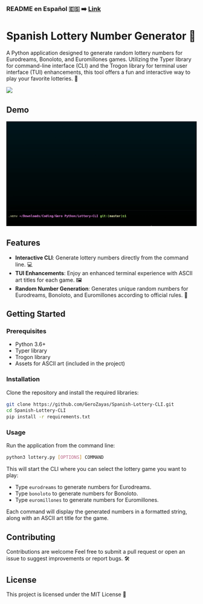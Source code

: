 ### README en Español 🇪🇸 ➡️ [Link](./README-Esp.md)

# Spanish Lottery Number Generator 🎰

A Python application designed to generate random lottery numbers for Eurodreams, Bonoloto, and Euromillones games. Utilizing the Typer library for command-line interface (CLI) and the Trogon library for terminal user interface (TUI) enhancements, this tool offers a fun and interactive way to play your favorite lotteries. 🚀

<img src="./spanish-lottery/assets/Logo_de_Loterías_y_Apuestas_del_Estado.jpg" width="300">

## Demo

![Usage terminal example gif](/spanish-lottery/assets/example_term_use.gif)

## Features

- **Interactive CLI**: Generate lottery numbers directly from the command line. 💻
- **TUI Enhancements**: Enjoy an enhanced terminal experience with ASCII art titles for each game. 🖼️
- **Random Number Generation**: Generates unique random numbers for Eurodreams, Bonoloto, and Euromillones according to official rules. 🔢

## Getting Started

### Prerequisites

- Python 3.6+
- Typer library
- Trogon library
- Assets for ASCII art (included in the project)

### Installation

Clone the repository and install the required libraries:

```bash
git clone https://github.com/GeroZayas/Spanish-Lottery-CLI.git
cd Spanish-Lottery-CLI
pip install -r requirements.txt

```

### Usage

Run the application from the command line:

```bash
python3 lottery.py [OPTIONS] COMMAND
```

This will start the CLI where you can select the lottery game you want to play:

- Type `eurodreams` to generate numbers for Eurodreams.
- Type `bonoloto` to generate numbers for Bonoloto.
- Type `euromillones` to generate numbers for Euromillones.

Each command will display the generated numbers in a formatted string, along with an ASCII art title for the game.

## Contributing

Contributions are welcome Feel free to submit a pull request or open an issue to suggest improvements or report bugs. 🛠️

## License

This project is licensed under the MIT License 📝
